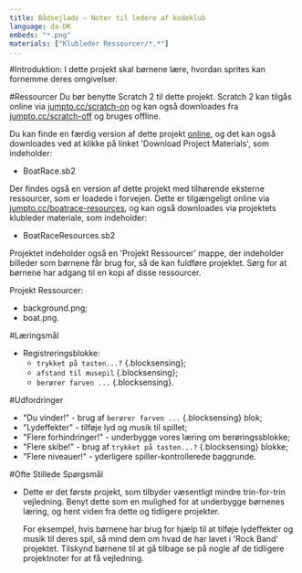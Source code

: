 ```yaml
---
title: Bådsejlads — Noter til ledere af kodeklub
language: da-DK
embeds: "*.png"
materials: ["Klubleder Ressourcer/*.*"]
...
```


#Introduktion:
I dette projekt skal børnene lære, hvordan sprites kan fornemme deres omgivelser.

#Ressourcer
Du bør benytte Scratch 2 til dette projekt. Scratch 2 kan tilgås online via [jumpto.cc/scratch-on](http://jumpto.cc/scratch-on) og kan også downloades fra [jumpto.cc/scratch-off](http://jumpto.cc/scratch-off) og bruges offline. 

Du kan finde en færdig version af dette projekt <a href="http://scratch.mit.edu/projects/63957956/#editor">online</a>, og det kan også downloades ved at klikke på linket 'Download Project Materials', som indeholder:  

+ BoatRace.sb2

Der findes også en version af dette projekt med tilhørende eksterne ressourcer, som er loadede i forvejen. Dette er tilgængeligt online via [jumpto.cc/boatrace-resources](http://jumpto.cc/boatrace-resources), og kan også downloades via projektets klubleder materiale, som indeholder:

+ BoatRaceResources.sb2 

Projektet indeholder også en 'Projekt Ressourcer' mappe, der indeholder billeder som børnene får brug for, så de kan fuldføre projektet. Sørg for at børnene har adgang til en kopi af disse ressourcer.

Projekt Ressourcer:
+ background.png;
+ boat.png.

#Læringsmål
+ Registreringsblokke:
	+ `trykket på tasten...?` {.blocksensing};
	+ `afstand til musepil` {.blocksensing};
	+ `berører farven ...` {.blocksensing}.

#Udfordringer
+ "Du vinder!" - brug af `berører farven ...` {.blocksensing} blok; 
+ "Lydeffekter" - tilføje lyd og musik til spillet;
+ "Flere forhindringer!" - underbygge vores læring om berøringssblokke;
+ "Flere skibe!" - brug af `trykket på tasten...?` {.blocksensing} blokke;
+ "Flere niveauer!" - yderligere spiller-kontrollerede baggrunde.

#Ofte Stillede Spørgsmål
+ Dette er det første projekt, som tilbyder væsentligt mindre trin-for-trin vejledning. Benyt dette som en mulighed for at underbygge børnenes læring, og hent viden fra dette og tidligere projekter.    

	For eksempel, hvis børnene har brug for hjælp til at tilføje lydeffekter og musik til deres spil, så mind dem om hvad de har lavet i 'Rock Band' projektet. Tilskynd børnene til at gå tilbage se på nogle af de tidligere projektnoter for at få vejledning. 
